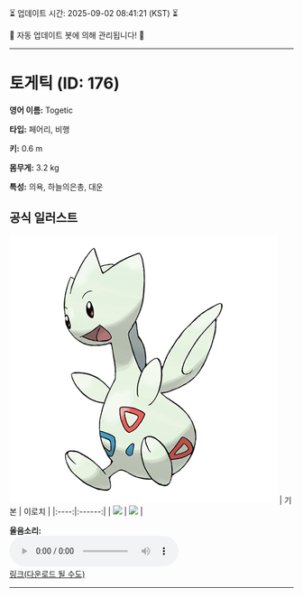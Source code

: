 
⏳ 업데이트 시간: 2025-09-02 08:41:21 (KST) ⏳

🤖 자동 업데이트 봇에 의해 관리됩니다! 🤖

---

# 토게틱 (ID: 176)
**영어 이름:** Togetic

**타입:** 페어리, 비행

**키:** 0.6 m

**몸무게:** 3.2 kg

**특성:** 의욕, 하늘의은총, 대운

## 공식 일러스트
![](https://raw.githubusercontent.com/PokeAPI/sprites/master/sprites/pokemon/other/official-artwork/176.png)
| 기본 | 이로치 |
|:----:|:------:|
| <img src="http://play.pokemonshowdown.com/sprites/ani/togetic.gif" width="200"> | <img src="http://play.pokemonshowdown.com/sprites/ani-shiny/togetic.gif" width="200"> |

**울음소리:**<br><audio controls src="https://raw.githubusercontent.com/PokeAPI/cries/main/cries/pokemon/latest/176.ogg"></audio><br> [링크(다운로드 될 수도)](https://raw.githubusercontent.com/PokeAPI/cries/main/cries/pokemon/latest/176.ogg)


---
